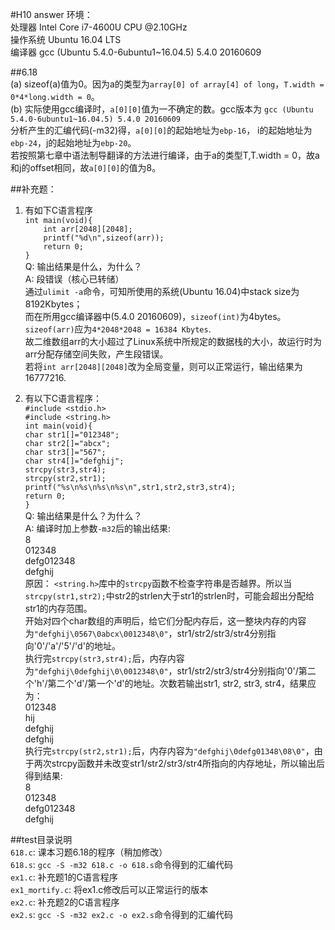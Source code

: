 #H10 answer
环境：  
处理器 Intel Core i7-4600U CPU @2.10GHz  
操作系统 Ubuntu 16.04 LTS  
编译器 gcc (Ubuntu 5.4.0-6ubuntu1~16.04.5) 5.4.0 20160609  

##6.18  
(a) sizeof(a)值为0。因为a的类型为`array[0] of array[4] of long`，`T.width = 0*4*long.width = 0`。  
(b) 实际使用gcc编译时，`a[0][0]`值为一不确定的数。gcc版本为 `gcc (Ubuntu 5.4.0-6ubuntu1~16.04.5) 5.4.0 20160609`  
分析产生的汇编代码(-m32)得，`a[0][0]`的起始地址为`ebp-16`， i的起始地址为`ebp-24`，j的起始地址为`ebp-20`。  
若按照第七章中语法制导翻译的方法进行编译，由于a的类型T,T.width = 0，故a和j的offset相同，故`a[0][0]`的值为8。

##补充题：  
1. 有如下C语言程序  
`int main(void){`  
`    int arr[2048][2048];`  
`    printf("%d\n",sizeof(arr));`  
`    return 0;`  
`}`  
Q: 输出结果是什么，为什么？  
A: 段错误（核心已转储）  
通过`ulimit -a`命令，可知所使用的系统(Ubuntu 16.04)中stack size为8192Kbytes；  
而在所用gcc编译器中(5.4.0 20160609)，`sizeof(int)`为4bytes。`sizeof(arr)`应为`4*2048*2048 = 16384 Kbytes`.  
故二维数组arr的大小超过了Linux系统中所规定的数据栈的大小，故运行时为arr分配存储空间失败，产生段错误。  
若将`int arr[2048][2048]`改为全局变量，则可以正常运行，输出结果为16777216.  

2. 有以下C语言程序：  
`#include <stdio.h>`  
`#include <string.h>`  
`int main(void){`  
    `char str1[]="012348";`  
    `char str2[]="abcx";`  
    `char str3[]="567";`  
    `char str4[]="defghij";`  
    `strcpy(str3,str4);`  
    `strcpy(str2,str1);`  
    `printf("%s\n%s\n%s\n%s\n",str1,str2,str3,str4);`  
    `return 0;`  
`}`  
Q: 输出结果是什么？为什么？  
A: 编译时加上参数`-m32`后的输出结果:  
8  
012348  
defg012348  
defghij  
原因： `<string.h>`库中的`strcpy`函数不检查字符串是否越界。所以当`strcpy(str1,str2);`中str2的strlen大于str1的strlen时，可能会超出分配给str1的内存范围。  
开始对四个char数组的声明后，给它们分配内存后，这一整块内存的内容为`"defghij\0567\0abcx\0012348\0"`，str1/str2/str3/str4分别指向'0'/'a'/'5'/'d'的地址。  
执行完`strcpy(str3,str4);`后，内存内容为`"defghij\0defghij\0\0012348\0"`，str1/str2/str3/str4分别指向'0'/第二个'h'/第二个'd'/第一个'd'的地址。次数若输出str1, str2, str3, str4，结果应为：  
012348  
hij  
defghij   
defghij  
执行完`strcpy(str2,str1);`后，内存内容为`"defghij\0defg01348\08\0"`，由于两次strcpy函数并未改变str1/str2/str3/str4所指向的内存地址，所以输出后得到结果:  
8  
012348  
defg012348  
defghij  

##test目录说明  
`618.c`: 课本习题6.18的程序（稍加修改）  
`618.s`: `gcc -S -m32 618.c -o 618.s`命令得到的汇编代码  
`ex1.c`: 补充题1的C语言程序  
`ex1_mortify.c`: 将ex1.c修改后可以正常运行的版本  
`ex2.c`: 补充题2的C语言程序  
`ex2.s`: `gcc -S -m32 ex2.c -o ex2.s`命令得到的汇编代码


